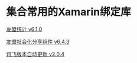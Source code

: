 # 集合常用的Xamarin绑定库

[友盟统计 v6.1.0](https://github.com/i-1213/XamarinSDK/tree/master/UMeng.Android.Analytics)

[友盟社会化分享组件 v6.4.3](https://github.com/i-1213/XamarinSDK/tree/master/UMeng.Android.Shares)

[讯飞版本自动更新 v2.0.4](https://github.com/i-1213/XamarinSDK/tree/master/XunFei.Android.AutoUpdate)



